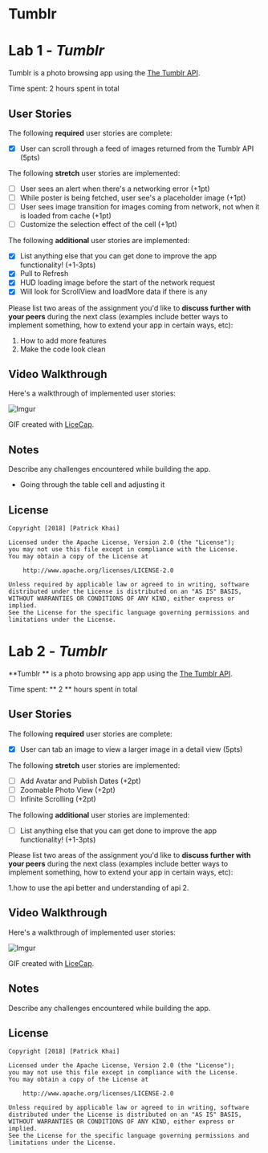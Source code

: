 # Tumblr
# Lab 1 - *Tumblr*

Tumblr is a photo browsing app using the [The Tumblr API](https://www.tumblr.com/docs/en/api/v2#posts).

Time spent: 2 hours spent in total

## User Stories

The following **required** user stories are complete:

- [x] User can scroll through a feed of images returned from the Tumblr API (5pts)

The following **stretch** user stories are implemented:

- [ ] User sees an alert when there's a networking error (+1pt)
- [ ] While poster is being fetched, user see's a placeholder image (+1pt)
- [ ] User sees image transition for images coming from network, not when it is loaded from cache (+1pt)
- [ ] Customize the selection effect of the cell (+1pt)

The following **additional** user stories are implemented:

- [x] List anything else that you can get done to improve the app functionality! (+1-3pts)
- [x] Pull to Refresh
- [x] HUD loading image before the start of the network request
- [x] Will look for ScrollView and loadMore data if there is any 

Please list two areas of the assignment you'd like to **discuss further with your peers** during the next class (examples include better ways to implement something, how to extend your app in certain ways, etc):

1. How to add more features
2. Make the code look clean 

## Video Walkthrough

Here's a walkthrough of implemented user stories:

![Imgur](https://i.imgur.com/5tUG6Py.gif)

GIF created with [LiceCap](http://www.cockos.com/licecap/).

## Notes

Describe any challenges encountered while building the app.
- Going through the table cell and adjusting it 

## License

    Copyright [2018] [Patrick Khai]

    Licensed under the Apache License, Version 2.0 (the "License");
    you may not use this file except in compliance with the License.
    You may obtain a copy of the License at

        http://www.apache.org/licenses/LICENSE-2.0

    Unless required by applicable law or agreed to in writing, software
    distributed under the License is distributed on an "AS IS" BASIS,
    WITHOUT WARRANTIES OR CONDITIONS OF ANY KIND, either express or implied.
    See the License for the specific language governing permissions and
    limitations under the License.
    
    
# Lab 2 - *Tumblr*

**Tumblr ** is a photo browsing app app using the [The Tumblr API](https://www.tumblr.com/docs/en/api/v2#posts).

Time spent: ** 2 ** hours spent in total

## User Stories

The following **required** user stories are complete:

- [x] User can tab an image to view a larger image in a detail view (5pts)

The following **stretch** user stories are implemented:

- [ ] Add Avatar and Publish Dates (+2pt)
- [ ] Zoomable Photo View (+2pt)
- [ ] Infinite Scrolling (+2pt)

The following **additional** user stories are implemented:

- [ ] List anything else that you can get done to improve the app functionality! (+1-3pts)

Please list two areas of the assignment you'd like to **discuss further with your peers** during the next class (examples include better ways to implement something, how to extend your app in certain ways, etc):

1.how to use the api better and understanding of api 
2.

## Video Walkthrough

Here's a walkthrough of implemented user stories:

![Imgur](https://i.imgur.com/v7drLPJ.gif)

GIF created with [LiceCap](http://www.cockos.com/licecap/).

## Notes

Describe any challenges encountered while building the app.

## License

    Copyright [2018] [Patrick Khai]

    Licensed under the Apache License, Version 2.0 (the "License");
    you may not use this file except in compliance with the License.
    You may obtain a copy of the License at

        http://www.apache.org/licenses/LICENSE-2.0

    Unless required by applicable law or agreed to in writing, software
    distributed under the License is distributed on an "AS IS" BASIS,
    WITHOUT WARRANTIES OR CONDITIONS OF ANY KIND, either express or implied.
    See the License for the specific language governing permissions and
    limitations under the License.
